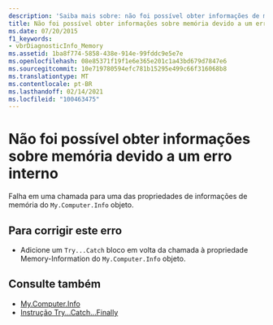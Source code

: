```yaml
---
description: 'Saiba mais sobre: não foi possível obter informações de memória devido a um erro interno'
title: Não foi possível obter informações sobre memória devido a um erro interno
ms.date: 07/20/2015
f1_keywords:
- vbrDiagnosticInfo_Memory
ms.assetid: 1ba8f774-5858-438e-914e-99fddc9e5e7e
ms.openlocfilehash: 08e85371f19f1e6e365e201c1a43bd679d7847e6
ms.sourcegitcommit: 10e719780594efc781b15295e499c66f316068b8
ms.translationtype: MT
ms.contentlocale: pt-BR
ms.lasthandoff: 02/14/2021
ms.locfileid: "100463475"
---
```

# <a name="could-not-obtain-memory-information-due-to-internal-error"></a>Não foi possível obter informações sobre memória devido a um erro interno

Falha em uma chamada para uma das propriedades de informações de memória do `My.Computer.Info` objeto.  
  
## <a name="to-correct-this-error"></a>Para corrigir este erro  
  
- Adicione um `Try...Catch` bloco em volta da chamada à propriedade Memory-Information do `My.Computer.Info` objeto.  
  
## <a name="see-also"></a>Consulte também

- [My.Computer.Info](xref:Microsoft.VisualBasic.Devices.ComputerInfo)
- [Instrução Try...Catch...Finally](../language-reference/statements/try-catch-finally-statement.md)

